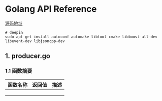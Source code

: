 # Golang API Reference
[源码地址](https://github.com/apache/rocketmq-client-go)

```$shell
# deepin
sudo apt-get install autoconf automake libtool cmake libboost-all-dev libevent-dev libjsoncpp-dev
```

## 1. producer.go

### 1.1 函数摘要

| 函数名称 | 返回值 | 描述 |
| -------- | ------ | ---- |
|          |        |      |
|          |        |      |
|          |        |      |





